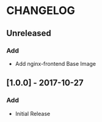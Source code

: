 # CHANGELOG

## Unreleased
### Add
- Add nginx-frontend Base Image

## [1.0.0] - 2017-10-27
### Add
- Initial Release
